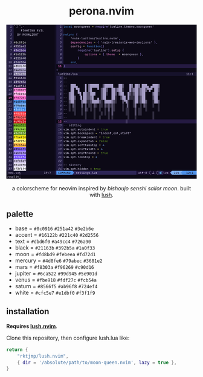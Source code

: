 <div align="center">

# perona.nvim

![in the name of the moon](grim.png)

a colorscheme for neovim inspired by *bishoujo senshi sailor moon*. built with [lush](https://github.com/rktjmp/lush.nvim/).

</div>

## palette

+ base = `#0c0916` `#251a42` `#3e2b6e`
+ accent = `#16122b` `#221c40` `#2d2556`
+ text = `#dbd6f0` `#a49cc4` `#726a90`
+ black = `#21163b` `#392b5a` `#1a0f33`
+ moon = `#fd8bd9` `#febeea` `#fd72d1`
+ mercury = `#4d8fe6` `#79abec` `#3681e2`
+ mars = `#f8303a` `#f96269` `#c90d16`
+ jupiter = `#6ca522` `#99d945` `#5e901d`
+ venus = `#fbe918` `#fdf27c` `#fcb54a`
+ saturn = `#8566f5` `#ab96f8` `#724ef4`
+ white = `#cfc5e7` `#e1dbf0` `#f3f1f9`

## installation

**Requires [lush.nvim](https://github.com/rktjmp/lush.nvim)**.

Clone this repository, then configure lush.lua like:

```lua
return {
    "rktjmp/lush.nvim",
    { dir = '/absolute/path/to/moon-queen.nvim', lazy = true },
}
```
